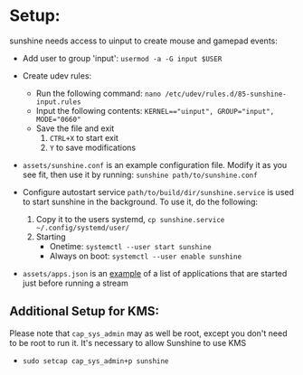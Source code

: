 # Setup:
sunshine needs access to uinput to create mouse and gamepad events:

- Add user to group 'input':
	`usermod -a -G input $USER`
- Create udev rules:
	- Run the following command: 
	`nano /etc/udev/rules.d/85-sunshine-input.rules`
	- Input the following contents:
	`KERNEL=="uinput", GROUP="input", MODE="0660"`
	- Save the file and exit
		1. `CTRL+X` to start exit
		2. `Y` to save modifications
- `assets/sunshine.conf` is an example configuration file. Modify it as you see fit, then use it by running: 
	`sunshine path/to/sunshine.conf`
- Configure autostart service
	`path/to/build/dir/sunshine.service` is used to start sunshine in the background. To use it, do the following:
	1. Copy it to the users systemd, `cp sunshine.service ~/.config/systemd/user/`
	2. Starting
		- Onetime: 
			`systemctl --user start sunshine`
		- Always on boot:
			`systemctl --user enable sunshine`

- `assets/apps.json` is an [example](README.md#application-list) of a list of applications that are started just before running a stream

## Additional Setup for KMS:
Please note that `cap_sys_admin` may as well be root, except you don't need to be root to run it.
It's necessary to allow Sunshine to use KMS
- `sudo setcap cap_sys_admin+p sunshine`